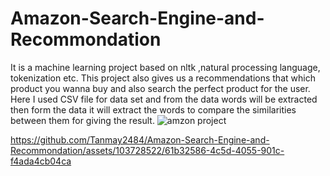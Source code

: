 # Amazon-Search-Engine-and-Recommondation
It is a machine learning project based on nltk ,natural processing language, tokenization etc. This project also gives us a recommendations that which product you wanna buy and also search the perfect product for the user. Here I used CSV file for data set and from the data words will be extracted then form the data it will extract the words to compare the similarities between them for giving the result.
![amzon project](https://github.com/Tanmay2484/Amazon-Search-Engine-and-Recommondation/assets/103728522/934829d3-72de-413c-9725-14da10299b0b)

https://github.com/Tanmay2484/Amazon-Search-Engine-and-Recommondation/assets/103728522/61b32586-4c5d-4055-901c-f4ada4cb04ca


